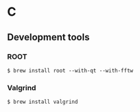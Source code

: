 # C

## Development tools

### ROOT

```ShellSession
$ brew install root --with-qt --with-fftw
```

### Valgrind

```ShellSession
$ brew install valgrind
```
